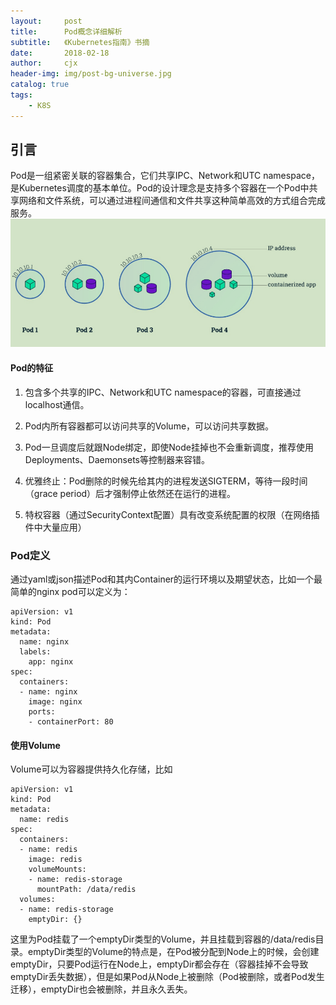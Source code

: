 ```yaml
---
layout:     post
title:      Pod概念详细解析
subtitle:   《Kubernetes指南》书摘
date:       2018-02-18
author:     cjx
header-img: img/post-bg-universe.jpg
catalog: true
tags:
    - K8S
---
```


## 引言

Pod是一组紧密关联的容器集合，它们共享IPC、Network和UTC namespace，是Kubernetes调度的基本单位。Pod的设计理念是支持多个容器在一个Pod中共享网络和文件系统，可以通过进程间通信和文件共享这种简单高效的方式组合完成服务。
![](/img/pod-01.png)

#### Pod的特征

1. 包含多个共享的IPC、Network和UTC namespace的容器，可直接通过localhost通信。

2. Pod内所有容器都可以访问共享的Volume，可以访问共享数据。

3. Pod一旦调度后就跟Node绑定，即使Node挂掉也不会重新调度，推荐使用Deployments、Daemonsets等控制器来容错。

4. 优雅终止：Pod删除的时候先给其内的进程发送SIGTERM，等待一段时间（grace period）后才强制停止依然还在运行的进程。

5. 特权容器（通过SecurityContext配置）具有改变系统配置的权限（在网络插件中大量应用）

### Pod定义

通过yaml或json描述Pod和其内Container的运行环境以及期望状态，比如一个最简单的nginx pod可以定义为：
```
apiVersion: v1
kind: Pod
metadata:
  name: nginx
  labels:
    app: nginx
spec:
  containers:
  - name: nginx
    image: nginx
    ports:
    - containerPort: 80
```

#### 使用Volume
Volume可以为容器提供持久化存储，比如
```
apiVersion: v1
kind: Pod
metadata:
  name: redis
spec:
  containers:
  - name: redis
    image: redis
    volumeMounts:
    - name: redis-storage
      mountPath: /data/redis
  volumes:
  - name: redis-storage
    emptyDir: {}
```
这里为Pod挂载了一个emptyDir类型的Volume，并且挂载到容器的/data/redis目录。emptyDir类型的Volume的特点是，在Pod被分配到Node上的时候，会创建emptyDir，只要Pod运行在Node上，emptyDir都会存在（容器挂掉不会导致emptyDir丢失数据），但是如果Pod从Node上被删除（Pod被删除，或者Pod发生迁移），emptyDir也会被删除，并且永久丢失。